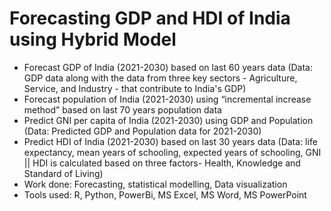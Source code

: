 # Forecasting GDP and HDI of India using Hybrid Model
- Forecast GDP of India (2021-2030) based on last 60 years data (Data: GDP data along with the data from three key sectors - Agriculture, Service, and Industry - that contribute to India's GDP)
- Forecast population of India (2021-2030) using “incremental increase method” based on last 70 years population data
- Predict GNI per capita of India (2021-2030) using GDP and Population (Data: Predicted GDP and Population data for 2021-2030)
- Predict HDI of India (2021-2030) based on last 30 years data (Data: life expectancy, mean years of schooling, expected years of schooling, GNI || HDI is calculated based on three factors- Health, Knowledge and Standard of Living)
- Work done: Forecasting, statistical modelling, Data visualization
- Tools used: R, Python, PowerBi, MS Excel, MS Word, MS PowerPoint
